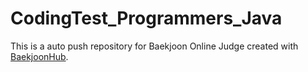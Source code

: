 # CodingTest_Programmers_Java
This is a auto push repository for Baekjoon Online Judge created with [BaekjoonHub](https://github.com/BaekjoonHub/BaekjoonHub).
